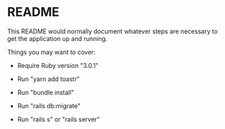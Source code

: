 # README

This README would normally document whatever steps are necessary to get the
application up and running.

Things you may want to cover:

* Require Ruby version "3.0.1"

* Run "yarn add toastr"

* Run "bundle install"

* Run "rails db:migrate"

* Run "rails s" or "rails server"
